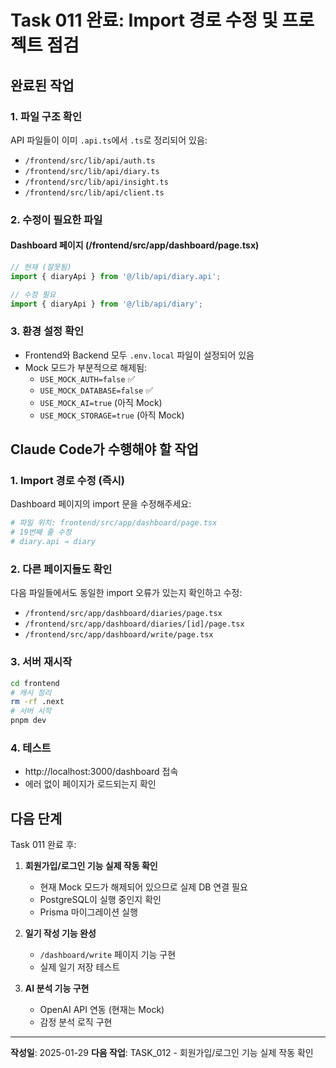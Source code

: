 # Task 011 완료: Import 경로 수정 및 프로젝트 점검

## 완료된 작업

### 1. 파일 구조 확인
API 파일들이 이미 `.api.ts`에서 `.ts`로 정리되어 있음:
- `/frontend/src/lib/api/auth.ts`
- `/frontend/src/lib/api/diary.ts`
- `/frontend/src/lib/api/insight.ts`
- `/frontend/src/lib/api/client.ts`

### 2. 수정이 필요한 파일

#### Dashboard 페이지 (/frontend/src/app/dashboard/page.tsx)
```typescript
// 현재 (잘못됨)
import { diaryApi } from '@/lib/api/diary.api';

// 수정 필요
import { diaryApi } from '@/lib/api/diary';
```

### 3. 환경 설정 확인
- Frontend와 Backend 모두 `.env.local` 파일이 설정되어 있음
- Mock 모드가 부분적으로 해제됨:
  - `USE_MOCK_AUTH=false` ✅
  - `USE_MOCK_DATABASE=false` ✅
  - `USE_MOCK_AI=true` (아직 Mock)
  - `USE_MOCK_STORAGE=true` (아직 Mock)

## Claude Code가 수행해야 할 작업

### 1. Import 경로 수정 (즉시)
Dashboard 페이지의 import 문을 수정해주세요:
```bash
# 파일 위치: frontend/src/app/dashboard/page.tsx
# 19번째 줄 수정
# diary.api → diary
```

### 2. 다른 페이지들도 확인
다음 파일들에서도 동일한 import 오류가 있는지 확인하고 수정:
- `/frontend/src/app/dashboard/diaries/page.tsx`
- `/frontend/src/app/dashboard/diaries/[id]/page.tsx`
- `/frontend/src/app/dashboard/write/page.tsx`

### 3. 서버 재시작
```bash
cd frontend
# 캐시 정리
rm -rf .next
# 서버 시작
pnpm dev
```

### 4. 테스트
- http://localhost:3000/dashboard 접속
- 에러 없이 페이지가 로드되는지 확인

## 다음 단계

Task 011 완료 후:
1. **회원가입/로그인 기능 실제 작동 확인**
   - 현재 Mock 모드가 해제되어 있으므로 실제 DB 연결 필요
   - PostgreSQL이 실행 중인지 확인
   - Prisma 마이그레이션 실행

2. **일기 작성 기능 완성**
   - `/dashboard/write` 페이지 기능 구현
   - 실제 일기 저장 테스트

3. **AI 분석 기능 구현**
   - OpenAI API 연동 (현재는 Mock)
   - 감정 분석 로직 구현

---

**작성일**: 2025-01-29
**다음 작업**: TASK_012 - 회원가입/로그인 기능 실제 작동 확인